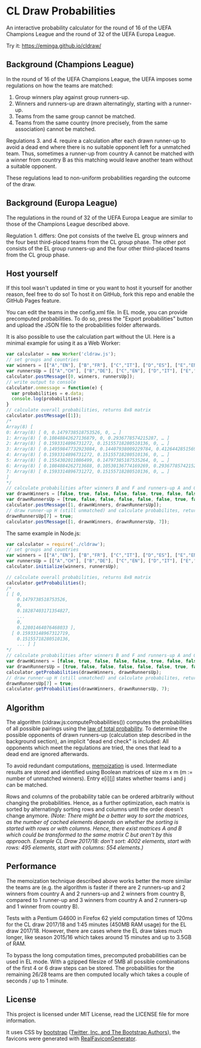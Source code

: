 # CL Draw Probabilities
An interactive probability calculator for the round of 16 of the UEFA Champions League and the round of 32 of the UEFA Europa League.

Try it: https://eminga.github.io/cldraw/

## Background (Champions League)
In the round of 16 of the UEFA Champions League, the UEFA imposes some regulations on how the teams are matched:
1. Group winners play against group runners-up.
2. Winners and runners-up are drawn alternatingly, starting with a runner-up.
3. Teams from the same group cannot be matched.
4. Teams from the same country (more precisely, from the same association) cannot be matched.

Regulations 3. and 4. require a calculation after each drawn runner-up to avoid a dead end where there is no suitable opponent left for a unmatched team. Thus, sometimes a runner-up from country A cannot be matched with a winner from country B as this matching would leave another team without a suitable opponent.

These regulations lead to non-uniform probabilities regarding the outcome of the draw.

## Background (Europa League)
The regulations in the round of 32 of the UEFA Europa League are similar to those of the Champions League described above.

Regulation 1. differs: One pot consists of the twelve EL group winners and the four best third-placed teams from the CL group phase. The other pot consists of the EL group runners-up and the four other third-placed teams from the CL group phase.

## Host yourself
If this tool wasn't updated in time or you want to host it yourself for another reason, feel free to do so! To host it on GitHub, fork this repo and enable the GitHub Pages feature.

You can edit the teams in the config.xml file. In EL mode, you can provide precomputed probabilities. To do so, press the "Export probabilities" button and upload the JSON file to the probabilities folder afterwards.

It is also possible to use the calculation part without the UI. Here is a minimal example for using it as a Web Worker:
```javascript
var calculator = new Worker('cldraw.js');
// set groups and countries
var winners = [["A","EN"], ["B","FR"], ["C","IT"], ["D","ES"], ["E","EN"], ["F","EN"], ["G","TR"], ["H","EN"]];
var runnersUp = [["A","CH"], ["B","DE"], ["C","EN"], ["D","IT"], ["E","ES"], ["F","UA"], ["G","PT"], ["H","ES"]];
calculator.postMessage([0, winners, runnersUp]);
// write output to console
calculator.onmessage = function(e) {
  var probabilities = e.data;
  console.log(probabilities);
}
// calculate overall probabilities, returns 8x8 matrix
calculator.postMessage([1]);
/*
Array(8) [
0: Array(8) [ 0, 0.1479738518753526, 0, … ]
1: Array(8) [ 0.10848842627136879, 0, 0.2936778574215287, … ]
2: Array(8) [ 0.1593314896731272, 0.15155718280510136, 0, … ]
3: Array(8) [ 0.14959847732923084, 0.14407938009229784, 0.41264428515694257, … ]
4: Array(8) [ 0.1593314896731272, 0.15155718280510136, 0, … ]
5: Array(8) [ 0.1554302011086499, 0.14797385187535264, 0, … ]
6: Array(8) [ 0.1084884262713688, 0.10530136774169269, 0.2936778574215287, … ]
7: Array(8) [ 0.1593314896731272, 0.15155718280510136, 0, … ]
]
*/
// calculate probabilities after winners B and F and runners-up A and G have been drawn, returns 6x6 matrix
var drawnWinners = [false, true, false, false, false, true, false, false];
var drawnRunnersUp = [true, false, false, false, false, false, true, false];
calculator.postMessage([1, drawnWinners, drawnRunnersUp]);
// draw runner-up H (still unmatched) and calculate probabilites, returns 6x6 matrix
drawnRunnersUp[7] = true;
calculator.postMessage([1, drawnWinners, drawnRunnersUp, 7]);
```

The same example in Node.js:
```javascript
var calculator = require('./cldraw');
// set groups and countries
var winners = [["A","EN"], ["B","FR"], ["C","IT"], ["D","ES"], ["E","EN"], ["F","EN"], ["G","TR"], ["H","EN"]];
var runnersUp = [["A","CH"], ["B","DE"], ["C","EN"], ["D","IT"], ["E","ES"], ["F","UA"], ["G","PT"], ["H","ES"]];
calculator.initialize(winners, runnersUp);

// calculate overall probabilities, returns 8x8 matrix
calculator.getProbabilities();
/*
[ [ 0,
    0.1479738518753526,
    0,
    0.18287403171354827,
    ...
    0,
    0.12801464076468033 ],
  [ 0.15933148967312719,
    0.15155718280510136,
    ... ] ]
*/
// calculate probabilities after winners B and F and runners-up A and G have been drawn, returns 6x6 matrix
var drawnWinners = [false, true, false, false, false, true, false, false];
var drawnRunnersUp = [true, false, false, false, false, false, true, false];
calculator.getProbabilities(drawnWinners, drawnRunnersUp);
// draw runner-up H (still unmatched) and calculate probabilites, returns 6x6 matrix
drawnRunnersUp[7] = true;
calculator.getProbabilities(drawnWinners, drawnRunnersUp, 7);
```

## Algorithm
The algorithm (cldraw.js:computeProbabilities()) computes the probabilities of all possible pairings using the [law of total probability](https://en.wikipedia.org/wiki/Law_of_total_probability). To determine the possible opponents of drawn runners-up (calculation step described in the background section), an implicit "dead end check" is included: All opponents which meet the regulations are tried, the ones that lead to a dead end are ignored afterwards.

To avoid redundant computations, [memoization](https://en.wikipedia.org/wiki/Memoization) is used. Intermediate results are stored and identified using Boolean matrices of size m x m (m := number of unmatched winners). Entry e[i][j] states whether teams i and j can be matched.

Rows and columns of the probability table can be ordered arbitrarily without changing the probabilities. Hence, as a further optimization, each matrix is sorted by alternatingly sorting rows and columns until the order doesn't change anymore. *(Note: There might be a better way to sort the matrices, as the number of cached elements depends on whether the sorting is started with rows or with columns. Hence, there exist matrices A and B which could be transformed to the same matrix C but aren't by this approach. Example CL Draw 2017/18: don't sort: 4002 elements, start with rows: 495 elements, start with columns: 554 elements.)*

## Performance
The memoization technique described above works better the more similar the teams are (e.g. the algorithm is faster if there are 2 runners-up and 2 winners from country A and 2 runners-up and 2 winners from country B, compared to 1 runner-up and 3 winners from country A and 2 runners-up and 1 winner from country B).

Tests with a Pentium G4600 in Firefox 62 yield computation times of 120ms for the CL draw 2017/18 and 1:45 minutes (450MB RAM usage) for the EL draw 2017/18. However, there are cases where the EL draw takes much longer, like season 2015/16 which takes around 15 minutes and up to 3.5GB of RAM.

To bypass the long computation times, precomputed probabilities can be used in EL mode. With a gzipped filesize of 5MB all possible combinations of the first 4 or 6 draw steps can be stored. The probabilities for the remaining 26/28 teams are then computed locally which takes a couple of seconds / up to 1 minute.

## License
This project is licensed under MIT License, read the LICENSE file for more information.

It uses CSS by [bootstrap](https://github.com/twbs/bootstrap) ([Twitter, Inc. and The Bootstrap Authors](https://github.com/twbs)), the favicons were generated with [RealFaviconGenerator](https://realfavicongenerator.net/).
